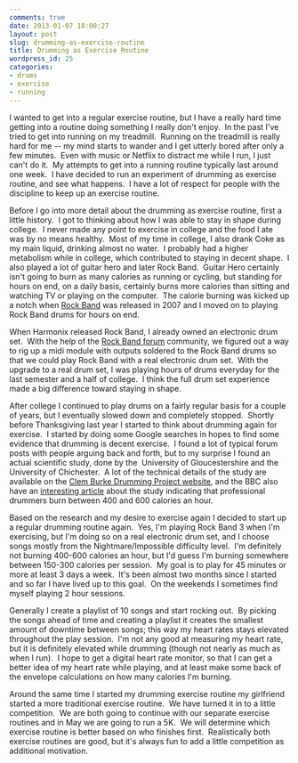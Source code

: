 ```yaml
---
comments: true
date: 2013-01-07 18:00:27
layout: post
slug: drumming-as-exercise-routine
title: Drumming as Exercise Routine
wordpress_id: 25
categories:
- drums
- exercise
- running
---
```


I wanted to get into a regular exercise routine, but I have a really hard time getting into a routine doing something I really don't enjoy.  In the past I've tried to get into running on my treadmill.  Running on the treadmill is really hard for me -- my mind starts to wander and I get utterly bored after only a few minutes.  Even with music or Netflix to distract me while I run, I just can't do it.  My attempts to get into a running routine typically last around one week.  I have decided to run an experiment of drumming as exercise routine, and see what happens.  I have a lot of respect for people with the discipline to keep up an exercise routine.

Before I go into more detail about the drumming as exercise routine, first a little history.  I got to thinking about how I was able to stay in shape during college.  I never made any point to exercise in college and the food I ate was by no means healthy.  Most of my time in college, I also drank Coke as my main liquid, drinking almost no water.  I probably had a higher metabolism while in college, which contributed to staying in decent shape.  I also played a lot of guitar hero and later Rock Band.  Guitar Hero certainly isn't going to burn as many calories as running or cycling, but standing for hours on end, on a daily basis, certainly burns more calories than sitting and watching TV or playing on the computer.  The calorie burning was kicked up a notch when [Rock Band](http://www.rockband.com/) was released in 2007 and I moved on to playing Rock Band drums for hours on end.

When Harmonix released Rock Band, I already owned an electronic drum set.  With the help of the [Rock Band forum](http://www.rockband.com/forums/showthread.php?t=20420&page=15) community, we figured out a way to rig up a midi module with outputs soldered to the Rock Band drums so that we could play Rock Band with a real electronic drum set.  With the upgrade to a real drum set, I was playing hours of drums everyday for the last semester and a half of college.  I think the full drum set experience made a big difference toward staying in shape.

After college I continued to play drums on a fairly regular basis for a couple of years, but I eventually slowed down and completely stopped.  Shortly before Thanksgiving last year I started to think about drumming again for exercise.  I started by doing some Google searches in hopes to find some evidence that drumming is decent exercise.  I found a lot of typical forum posts with people arguing back and forth, but to my surprise I found an actual scientific study, done by the  University of Gloucestershire and the University of Chichester.  A lot of the technical details of the study are available on the [Clem Burke Drumming Project website](http://www.clemburkedrummingproject.com/Research.html), and the BBC also have an [interesting article](http://news.bbc.co.uk/2/hi/7518888.stm) about the study indicating that professional drummers burn between 400 and 600 calories an hour.

Based on the research and my desire to exercise again I decided to start up a regular drumming routine again.  Yes, I'm playing Rock Band 3 when I'm exercising, but I'm doing so on a real electronic drum set, and I choose songs mostly from the Nightmare/Impossible difficulty level.  I'm definitely not burning 400-600 calories an hour, but I'd guess I'm burning somewhere between 150-300 calories per session.  My goal is to play for 45 minutes or more at least 3 days a week.  It's been almost two months since I started and so far I have lived up to this goal.  On the weekends I sometimes find myself playing 2 hour sessions.

Generally I create a playlist of 10 songs and start rocking out.  By picking the songs ahead of time and creating a playlist it creates the smallest amount of downtime between songs; this way my heart rates stays elevated throughout the play session.  I'm not any good at measuring my heart rate, but it is definitely elevated while drumming (though not nearly as much as when I run).  I hope to get a digital heart rate monitor, so that I can get a better idea of my heart rate while playing, and at least make some back of the envelope calculations on how many calories I'm burning.

Around the same time I started my drumming exercise routine my girlfriend started a more traditional exercise routine.  We have turned it in to a little competition.  We are both going to continue with our separate exercise routines and in May we are going to run a 5K.  We will determine which exercise routine is better based on who finishes first.  Realistically both exercise routines are good, but it's always fun to add a little competition as additional motivation.
